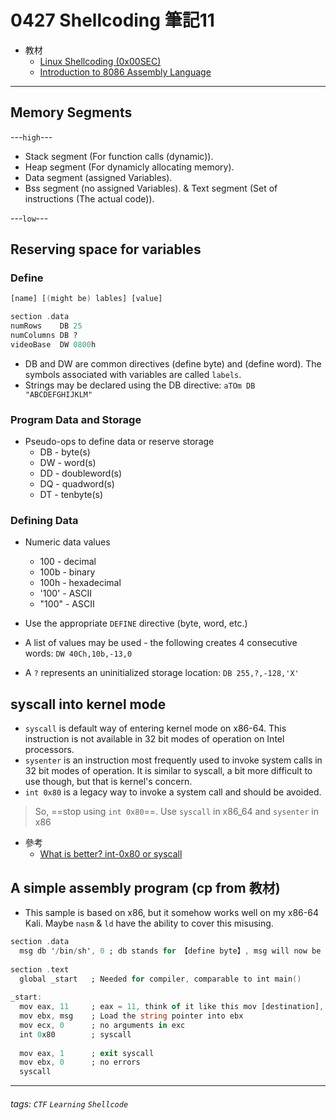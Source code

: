 0427 Shellcoding 筆記11
===

* 教材
    * [Linux Shellcoding (0x00SEC)](https://0x00sec.org/t/linux-shellcoding-part-1-0/289)
    * [Introduction to 8086 Assembly Language](https://www.shsu.edu/~csc_tjm/spring2005/cs272/intro_to_asm.html)

---

## Memory Segments 

---`high`---

* Stack segment (For function calls (dynamic)). 
* Heap segment (For dynamicly allocating memory).
* Data segment (assigned Variables).
* Bss segment (no assigned Variables).
& Text segment (Set of instructions (The actual code)).

---`low`---

## Reserving space for variables

### Define
```a
[name] [(might be) lables] [value]

section .data 
numRows    DB 25 
numColumns DB ? 
videoBase  DW 0800h
```
* DB and DW are common directives (define byte) and (define word). The symbols associated with variables are called `labels`.
* Strings may be declared using the DB directive:
`aTOm DB "ABCDEFGHIJKLM"`

### Program Data and Storage
* Pseudo-ops to define data or reserve storage
    * DB - byte(s)
    * DW - word(s)
    * DD - doubleword(s)
    * DQ - quadword(s)
    * DT - tenbyte(s)

### Defining Data
* Numeric data values
	* 100 - decimal
	* 100b - binary
	* 100h - hexadecimal
	* '100' - ASCII
	* "100" - ASCII
* Use the appropriate `DEFINE` directive (byte, word, etc.)
* A list of values may be used - the following creates 4 consecutive words: `DW 40Ch,10b,-13,0`

* A `?` represents an uninitialized storage location: 
`DB 255,?,-128,'X'`

## syscall into kernel mode

* `syscall` is default way of entering kernel mode on x86-64. This instruction is not available in 32 bit modes of operation on Intel processors.
* `sysenter` is an instruction most frequently used to invoke system calls in 32 bit modes of operation. It is similar to syscall, a bit more difficult to use though, but that is kernel's concern.
* `int 0x80` is a legacy way to invoke a system call and should be avoided.

> So, ==stop using `int 0x80`==. Use `syscall` in x86_64 and `sysenter` in x86

* 參考
    * [What is better? int-0x80 or syscall](https://stackoverflow.com/questions/12806584/what-is-better-int-0x80-or-syscall)
## A simple assembly program (cp from 教材)

* This sample is based on x86, but it somehow works well on my x86-64 Kali. Maybe `nasm` & `ld` have the ability to cover this misusing.

```a
section .data
  msg db '/bin/sh', 0 ; db stands for 【define byte】, msg will now be a string pointer.
 
section .text
  global _start   ; Needed for compiler, comparable to int main()
 
_start:
  mov eax, 11     ; eax = 11, think of it like this mov [destination], [source], 11 is execve
  mov ebx, msg    ; Load the string pointer into ebx
  mov ecx, 0      ; no arguments in exc
  int 0x80        ; syscall
 
  mov eax, 1      ; exit syscall
  mov ebx, 0      ; no errors
  syscall
  ```

----
  
###### tags: `CTF` `Learning` `Shellcode`
